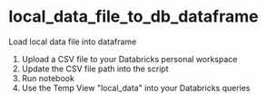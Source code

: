 # local_data_file_to_db_dataframe

Load local data file into dataframe

1. Upload a CSV file to your Databricks personal workspace
2. Update the CSV file path into the script
3. Run notebook
4. Use the Temp View "local_data" into your Databricks queries
